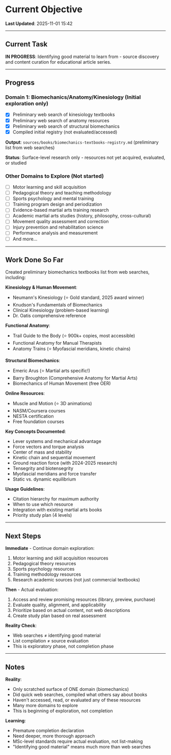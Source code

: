 # Current Objective

**Last Updated**: 2025-11-01 15:42

---

## Current Task

**IN PROGRESS**: Identifying good material to learn from - source discovery and content curation for educational article series.

---

## Progress

### Domain 1: Biomechanics/Anatomy/Kinesiology (Initial exploration only)
- [x] Preliminary web search of kinesiology textbooks
- [x] Preliminary web search of anatomy resources
- [x] Preliminary web search of structural biomechanics
- [x] Compiled initial registry (not evaluated/accessed)

**Output**: `sources/books/biomechanics-textbooks-registry.md` (preliminary list from web searches)

**Status**: Surface-level research only - resources not yet acquired, evaluated, or studied

### Other Domains to Explore (Not started)
- [ ] Motor learning and skill acquisition
- [ ] Pedagogical theory and teaching methodology
- [ ] Sports psychology and mental training
- [ ] Training program design and periodization
- [ ] Evidence-based martial arts training research
- [ ] Academic martial arts studies (history, philosophy, cross-cultural)
- [ ] Movement quality assessment and correction
- [ ] Injury prevention and rehabilitation science
- [ ] Performance analysis and measurement
- [ ] And more...

---

## Work Done So Far

Created preliminary biomechanics textbooks list from web searches, including:

**Kinesiology & Human Movement**:
- Neumann's Kinesiology (⭐ Gold standard, 2025 award winner)
- Knudson's Fundamentals of Biomechanics
- Clinical Kinesiology (problem-based learning)
- Dr. Oatis comprehensive reference

**Functional Anatomy**:
- Trail Guide to the Body (⭐ 900k+ copies, most accessible)
- Functional Anatomy for Manual Therapists
- Anatomy Trains (⭐ Myofascial meridians, kinetic chains)

**Structural Biomechanics**:
- Emeric Arus (⭐ Martial arts specific!)
- Barry Broughton (Comprehensive Anatomy for Martial Arts)
- Biomechanics of Human Movement (free OER)

**Online Resources**:
- Muscle and Motion (⭐ 3D animations)
- NASM/Coursera courses
- NESTA certification
- Free foundation courses

**Key Concepts Documented**:
- Lever systems and mechanical advantage
- Force vectors and torque analysis
- Center of mass and stability
- Kinetic chain and sequential movement
- Ground reaction force (with 2024-2025 research)
- Tensegrity and biotensegrity
- Myofascial meridians and force transfer
- Static vs. dynamic equilibrium

**Usage Guidelines**:
- Citation hierarchy for maximum authority
- When to use which resource
- Integration with existing martial arts books
- Priority study plan (4 levels)

---

## Next Steps

**Immediate** - Continue domain exploration:
1. Motor learning and skill acquisition resources
2. Pedagogical theory resources
3. Sports psychology resources
4. Training methodology resources
5. Research academic sources (not just commercial textbooks)

**Then** - Actual evaluation:
1. Access and review promising resources (library, preview, purchase)
2. Evaluate quality, alignment, and applicability
3. Prioritize based on actual content, not web descriptions
4. Create study plan based on real assessment

**Reality Check**:
- Web searches ≠ identifying good material
- List compilation ≠ source evaluation
- This is exploratory phase, not completion phase

---

## Notes

**Reality**:
- Only scratched surface of ONE domain (biomechanics)
- Did quick web searches, compiled what others say about books
- Haven't accessed, read, or evaluated any of these resources
- Many more domains to explore
- This is beginning of exploration, not completion

**Learning**:
- Premature completion declaration
- Need deeper, more thorough approach
- MSc-level standards require actual evaluation, not list-making
- "Identifying good material" means much more than web searches
